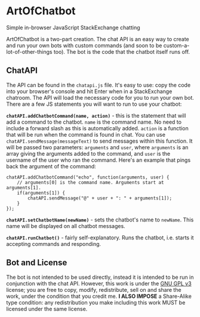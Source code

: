 # ArtOfChatbot
Simple in-browser JavaScript StackExchange chatting

ArtOfChatbot is a two-part creation. The chat API is an easy way to create and run your own bots with custom commands (and soon to be custom-a-lot-of-other-things too). The bot is the code that the chatbot itself runs off.

## ChatAPI
The API can be found in the `chatapi.js` file. It's easy to use: copy the code into your browser's console and hit Enter when in a StackExchange chatroom. The API will load the necessary code for you to run your own bot. There are a few JS statements you will want to run to use your chatbot:

**`chatAPI.addChatbotCommand(name, action)`** - this is the statement that will add a command to the chatbot. `name` is the command name. No need to include a forward slash as this is automatically added. `action` is a function that will be run when the command is found in chat. You can use `chatAPI.sendMessage(messageText)` to send messages within this function. It will be passed two parameters: `arguments` and `user`, where `arguments` is an array giving the arguments added to the command, and `user` is the username of the user who ran the command. Here's an example that pings back the argument of the command:

    chatAPI.addChatbotCommand("echo", function(arguments, user) {
        // arguments[0] is the command name. Arguments start at arguments[1].
	    if(arguments[1]) {
            chatAPI.sendMessage("@" + user + ": " + arguments[1]);
        }
    });
    
**`chatAPI.setChatbotName(newName)`** - sets the chatbot's name to `newName`. This name will be displayed on all chatbot messages.

**`chatAPI.runChatbot()`** - fairly self-explanatory. Runs the chatbot, i.e. starts it accepting commands and responding.

## Bot and License
The bot is not intended to be used directly, instead it is intended to be run in conjunction with the chat API. However, this work is under the [GNU GPL v3](https://www.gnu.org/copyleft/gpl.html) license; you are free to copy, modify, redistribute, sell on and share the work, under the condition that you credit me. **I ALSO IMPOSE** a Share-Alike type condition: any redistribution you make including this work MUST be licensed under the same license.
